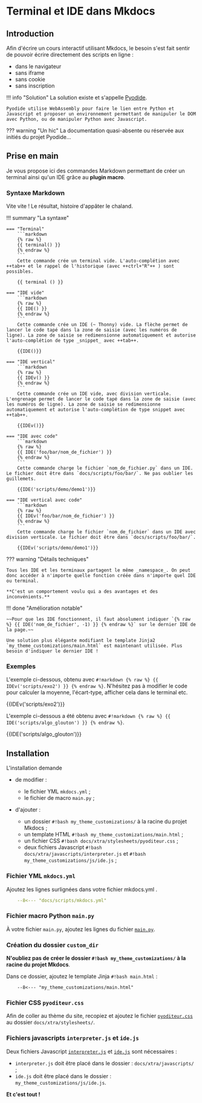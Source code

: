 # Terminal et IDE dans Mkdocs

## Introduction

Afin d'écrire un cours interactif utilisant Mkdocs, le besoin s'est fait sentir de pouvoir écrire directement des scripts en ligne :

- dans le navigateur
- sans iframe
- sans cookie
- sans inscription

!!! info "Solution"
    La solution existe et s'appelle [Pyodide](https://pyodide.org/en/stable/ "Pyodide, Python with the scientific stack, compiled to WebAssembly").
    
    Pyodide utilise WebAssembly pour faire le lien entre Python et Javascript et proposer un environnement permettant de manipuler le DOM avec Python, ou de manipuler Python avec Javascript.

??? warning "Un hic"
    La documentation quasi-absente ou réservée aux initiés du projet Pyodide...


## Prise en main

Je vous propose ici des commandes Markdown permettant de créer un terminal ainsi qu'un IDE grâce au **plugin macro**.

### Syntaxe Markdown

Vite vite ! Le résultat, histoire d'appâter le chaland.

!!! summary "La syntaxe"

    === "Terminal"
        ```markdown
        {% raw %}
        {{ terminal() }}
        {% endraw %}
        ```
        Cette commande crée un terminal vide. L'auto-complétion avec ++tab++ et le rappel de l'historique (avec ++ctrl+"R"++ ) sont possibles.

        {{ terminal () }}

    === "IDE vide"
        ```markdown
        {% raw %}
        {{ IDE() }}
        {% endraw %}
        ```
        Cette commande crée un IDE (~ Thonny) vide. La flèche permet de lancer le code tapé dans la zone de saisie (avec les numéros de ligne). La zone de saisie se redimensionne automatiquement et autorise l'auto-complétion de type _snippet_ avec ++tab++.

        {{IDE()}}

    === "IDE vertical"
        ```markdown
        {% raw %}
        {{ IDEv() }}
        {% endraw %}
        ```
        Cette commande crée un IDE vide, avec division verticale. L'engrenage permet de lancer le code tapé dans la zone de saisie (avec les numéros de ligne). La zone de saisie se redimensionne automatiquement et autorise l'auto-complétion de type snippet avec ++tab++.

        {{IDEv()}}

    === "IDE avec code"
        ```markdown
        {% raw %}
        {{ IDE('foo/bar/nom_de_fichier') }}
        {% endraw %}
        ```
        Cette commande charge le fichier `nom_de_fichier.py` dans un IDE. Le fichier doit être dans `docs/scripts/foo/bar/`. Ne pas oublier les guillemets.

        {{IDE('scripts/demo/demo1')}}

    === "IDE vertical avec code"
        ```markdown
        {% raw %}
        {{ IDEv('foo/bar/nom_de_fichier') }}
        {% endraw %}
        ```
        Cette commande charge le fichier `nom_de_fichier` dans un IDE avec division verticale. Le fichier doit être dans `docs/scripts/foo/bar/`.       

        {{IDEv('scripts/demo/demo1')}}
 

??? warning "Détails techniques"

    Tous les IDE et les terminaux partagent le même _namespace_. On peut donc accéder à n'importe quelle fonction créée dans n'importe quel IDE ou terminal. 
    
    **C'est un comportement voulu qui a des avantages et des inconvénients.**

!!! done "Amélioration notable"

    ~~Pour que les IDE fonctionnent, il faut absolument indiquer `{% raw %} {{ IDE('nom_de_fichier', -1) }} {% endraw %}` sur le dernier IDE de la page.~~

    Une solution plus élégante modifiant le template Jinja2 `my_theme_customizations/main.html` est maintenant utilisée. Plus besoin d'indiquer le dernier IDE !


### Exemples

L'exemple ci-dessous, obtenu avec `#!markdown {% raw %} {{ IDEv('scripts/exo2') }} {% endraw %}`. N'hésitez pas à modifier le code pour calculer la moyenne, l'écart-type, afficher cela dans le terminal etc.

{{IDEv('scripts/exo2')}}

L'exemple ci-dessous a été obtenu avec `#!markdown {% raw %} {{ IDE('scripts/algo_glouton') }} {% endraw %}`.

{{IDE('scripts/algo_glouton')}}


## Installation

L'installation demande

- de modifier :
  
    - le fichier YML `mkdocs.yml` ;
    - le fichier de macro `main.py` ;

- d'ajouter :

    - un dossier `#!bash my_theme_customizations/` à la racine du projet Mkdocs ;
    - un template HTML `#!bash my_theme_customizations/main.html` ;
    - un fichier CSS `#!bash docs/xtra/stylesheets/pyoditeur.css` ;
    - deux fichiers Javascript `#!bash docs/xtra/javascripts/interpreter.js` et `#!bash my_theme_customizations/js/ide.js` ;

### Fichier YML `mkdocs.yml`

Ajoutez les lignes surlignées dans votre fichier mkdocs.yml .

```yaml hl_lines="7 16 19"
    --8<--- "docs/scripts/mkdocs.yml"
```

### Fichier macro Python `main.py`

À votre fichier `main.py`, ajoutez les lignes du fichier [`main.py`](https://gitlab.com/bouillotvincent/pyodide-mkdocs/-/raw/main/docs/scripts/main.py "main.py sur Gitlab").


### Création du dossier `custom_dir`

**N'oubliez pas de créer le dossier `#!bash my_theme_customizations/` à la racine du projet Mkdocs**.

Dans ce dossier, ajoutez le template Jinja `#!bash main.html` :

```jinja
    --8<--- "my_theme_customizations/main.html"
```

### Fichier CSS `pyoditeur.css`

Afin de coller au thème du site, recopiez et ajoutez le fichier [`pyoditeur.css`](https://gitlab.com/bouillotvincent/pyodide-mkdocs/-/raw/main/docs/xtra/stylesheets/pyoditeur.css "Pyoditeur CSS sur Gitlab") au dossier `docs/xtra/stylesheets/`.

### Fichiers javascripts `interpreter.js` et `ide.js`

Deux fichiers Javascript [`interpreter.js`](https://gitlab.com/bouillotvincent/pyodide-mkdocs/-/raw/main/docs/xtra/javascripts/interpreter.js "interpreter JS sur Gitlab ") et [`ide.js`](https://gitlab.com/bouillotvincent/pyodide-mkdocs/-/raw/main/my_theme_customizations/js/ide.js "ide JS sur Gitlab ") sont nécessaires :

- `interpreter.js` doit être placé dans le dossier : `docs/xtra/javascripts/` ;
- `ide.js` doit être placé dans le dossier : `my_theme_customizations/js/ide.js`.

**Et c'est tout !**
